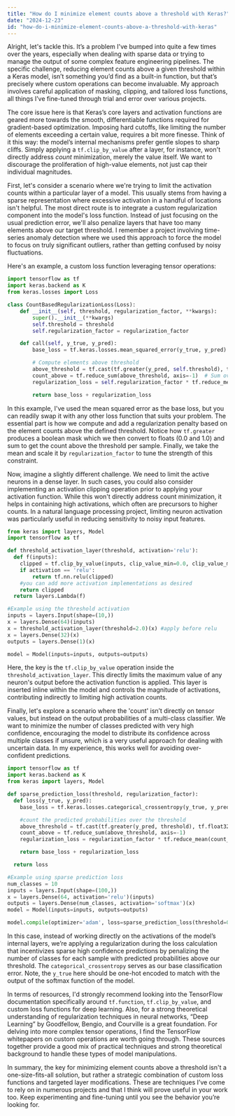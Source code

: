 ```yaml
---
title: "How do I minimize element counts above a threshold with Keras?"
date: "2024-12-23"
id: "how-do-i-minimize-element-counts-above-a-threshold-with-keras"
---
```


Alright, let's tackle this. It’s a problem I've bumped into quite a few times over the years, especially when dealing with sparse data or trying to manage the output of some complex feature engineering pipelines. The specific challenge, reducing element counts above a given threshold within a Keras model, isn’t something you’d find as a built-in function, but that’s precisely where custom operations can become invaluable. My approach involves careful application of masking, clipping, and tailored loss functions, all things I’ve fine-tuned through trial and error over various projects.

The core issue here is that Keras’s core layers and activation functions are geared more towards the smooth, differentiable functions required for gradient-based optimization. Imposing hard cutoffs, like limiting the number of elements exceeding a certain value, requires a bit more finesse. Think of it this way: the model’s internal mechanisms prefer gentle slopes to sharp cliffs. Simply applying a `tf.clip_by_value` after a layer, for instance, won't directly address *count* minimization, merely the value itself. We want to discourage the proliferation of high-value elements, not just cap their individual magnitudes.

First, let's consider a scenario where we're trying to limit the activation counts within a particular layer of a model. This usually stems from having a sparse representation where excessive activation in a handful of locations isn't helpful. The most direct route is to integrate a custom regularization component into the model's loss function. Instead of just focusing on the usual prediction error, we'll also penalize layers that have too many elements above our target threshold. I remember a project involving time-series anomaly detection where we used this approach to force the model to focus on truly significant outliers, rather than getting confused by noisy fluctuations.

Here's an example, a custom loss function leveraging tensor operations:

```python
import tensorflow as tf
import keras.backend as K
from keras.losses import Loss

class CountBasedRegularizationLoss(Loss):
    def __init__(self, threshold, regularization_factor, **kwargs):
        super().__init__(**kwargs)
        self.threshold = threshold
        self.regularization_factor = regularization_factor

    def call(self, y_true, y_pred):
        base_loss = tf.keras.losses.mean_squared_error(y_true, y_pred)

        # Compute elements above threshold
        above_threshold = tf.cast(tf.greater(y_pred, self.threshold), tf.float32)
        count_above = tf.reduce_sum(above_threshold, axis=-1)  # Sum over the last axis to get per sample count
        regularization_loss = self.regularization_factor * tf.reduce_mean(count_above)

        return base_loss + regularization_loss
```

In this example, I've used the mean squared error as the base loss, but you can readily swap it with any other loss function that suits your problem. The essential part is how we compute and add a regularization penalty based on the element counts above the defined threshold. Notice how `tf.greater` produces a boolean mask which we then convert to floats (0.0 and 1.0) and sum to get the count above the threshold per sample. Finally, we take the mean and scale it by `regularization_factor` to tune the strength of this constraint.

Now, imagine a slightly different challenge. We need to limit the active neurons in a dense layer. In such cases, you could also consider implementing an activation clipping operation prior to applying your activation function. While this won't directly address count minimization, it helps in containing high activations, which often are precursors to higher counts. In a natural language processing project, limiting neuron activation was particularly useful in reducing sensitivity to noisy input features.

```python
from keras import layers, Model
import tensorflow as tf

def threshold_activation_layer(threshold, activation='relu'):
  def f(inputs):
    clipped = tf.clip_by_value(inputs, clip_value_min=0.0, clip_value_max=threshold)
    if activation == 'relu':
        return tf.nn.relu(clipped)
    #you can add more activation implementations as desired
    return clipped
  return layers.Lambda(f)

#Example using the threshold activation
inputs = layers.Input(shape=(10,))
x = layers.Dense(64)(inputs)
x = threshold_activation_layer(threshold=2.0)(x) #apply before relu
x = layers.Dense(32)(x)
outputs = layers.Dense(1)(x)

model = Model(inputs=inputs, outputs=outputs)
```

Here, the key is the `tf.clip_by_value` operation inside the `threshold_activation_layer`. This directly limits the maximum value of any neuron's output before the activation function is applied. This layer is inserted inline within the model and controls the magnitude of activations, contributing indirectly to limiting high activation counts.

Finally, let's explore a scenario where the 'count' isn’t directly on tensor values, but instead on the output probabilities of a multi-class classifier. We want to minimize the number of classes predicted with very high confidence, encouraging the model to distribute its confidence across multiple classes if unsure, which is a very useful approach for dealing with uncertain data. In my experience, this works well for avoiding over-confident predictions.

```python
import tensorflow as tf
import keras.backend as K
from keras import layers, Model

def sparse_prediction_loss(threshold, regularization_factor):
  def loss(y_true, y_pred):
    base_loss = tf.keras.losses.categorical_crossentropy(y_true, y_pred)

    #count the predicted probabilities over the threshold
    above_threshold = tf.cast(tf.greater(y_pred, threshold), tf.float32)
    count_above = tf.reduce_sum(above_threshold, axis=-1)
    regularization_loss = regularization_factor * tf.reduce_mean(count_above)

    return base_loss + regularization_loss

  return loss

#Example using sparse prediction loss
num_classes = 10
inputs = layers.Input(shape=(100,))
x = layers.Dense(64, activation='relu')(inputs)
outputs = layers.Dense(num_classes, activation='softmax')(x)
model = Model(inputs=inputs, outputs=outputs)

model.compile(optimizer='adam', loss=sparse_prediction_loss(threshold=0.9, regularization_factor=0.1))
```

In this case, instead of working directly on the activations of the model’s internal layers, we’re applying a regularization during the loss calculation that incentivizes sparse high confidence predictions by penalizing the number of classes for each sample with predicted probabilities above our threshold. The `categorical_crossentropy` serves as our base classification error. Note, the `y_true` here should be one-hot encoded to match with the output of the softmax function of the model.

In terms of resources, I'd strongly recommend looking into the TensorFlow documentation specifically around `tf.function`, `tf.clip_by_value`, and custom loss functions for deep learning. Also, for a strong theoretical understanding of regularization techniques in neural networks, “Deep Learning” by Goodfellow, Bengio, and Courville is a great foundation. For delving into more complex tensor operations, I find the TensorFlow whitepapers on custom operations are worth going through. These sources together provide a good mix of practical techniques and strong theoretical background to handle these types of model manipulations.

In summary, the key for minimizing element counts above a threshold isn't a one-size-fits-all solution, but rather a strategic combination of custom loss functions and targeted layer modifications. These are techniques I’ve come to rely on in numerous projects and that I think will prove useful in your work too. Keep experimenting and fine-tuning until you see the behavior you’re looking for.

